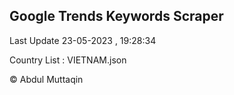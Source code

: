 

## Google Trends Keywords Scraper 
 
Last Update 23-05-2023 , 19:28:34

Country List :
VIETNAM.json



© Abdul Muttaqin 
